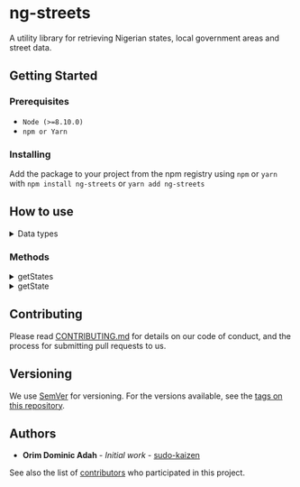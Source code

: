 # ng-streets

A utility library for retrieving Nigerian states, local government areas and street data.

## Getting Started

### Prerequisites

- `Node (>=8.10.0)`
- `npm or Yarn`

### Installing

Add the package to your project from the npm registry using `npm` or `yarn` with `npm install ng-streets` or `yarn add ng-streets`

## How to use

<details>
<summary>Data types</summary>

```ts
State: <{name: string, geoPol: string, areas: [Area]}>
Area: <{name: string, streets: [Street]}>
Street: <{name:string}>
```
</details>


### Methods

<details>
<summary>getStates</summary>
Returns an array of the contained data of every state in Nigeria.

```js
const { getStates } = require('ng-streets');

const data = getStates();
console.log(data);
/*
[
  {name: 'Abia', geoPol: 'South East', areas; [...]},
  ...,
 {name: 'Zamfara', geoPol: 'North West', areas; [...]}
]
*/
```
</details>

<details>
<summary>getState</summary>
Returns the contained data of a specific state in the dataset.

* **name** name of the state

```js
const { getState } = require('ng-streets');

const data = getState('lagos');
console.log(data);
// {name: 'Lagos', geoPol: 'South West', areas; [...]}
```
</details>



## Contributing

Please read [CONTRIBUTING.md](https://github.com/sudo-kaizen/ng-streets/CONTRIBUTING.MD) for details on our code of conduct, and the process for submitting pull requests to us.

## Versioning

We use [SemVer](http://semver.org/) for versioning. For the versions available, see the [tags on this repository](https://github.com/sudo-kaizen/ng-streets/tags).

## Authors

* **Orim Dominic Adah** - *Initial work* - [sudo-kaizen](https://github.com/sudo-kaizen)

See also the list of [contributors](https://github.com/sudo-kaizen/ng-streets/contributors) who participated in this project.
